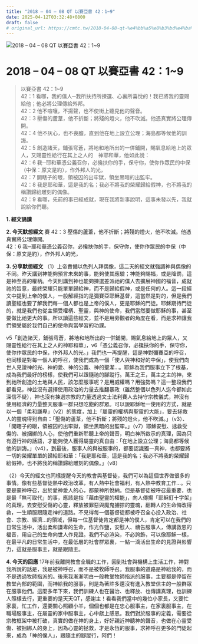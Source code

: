 ```yaml
---
title: "2018 – 04 – 08 QT 以賽亞書 42：1~9"
date: 2025-04-12T03:32:48+0800
draft: false
# original_url: https://cmtc.tw/2018-04-08-qt-%e4%bb%a5%e8%b3%bd%e4%ba%9e%e6%9b%b8-42%ef%bc%9a19
---
```


![2018 – 04 – 08 QT 以賽亞書 42：1\~9](/images/qt.jpg   "2018 – 04 – 08 QT 以賽亞書 42：1\~9")

# 2018 – 04 – 08 QT 以賽亞書 42：1\~9

> 以賽亞書 42：1\~9  
> 42：1 看哪，我的僕人─我所扶持所揀選、心裏所喜悅的！我已將我的靈賜給他；他必將公理傳給外邦。  
> 42：2 他不喧嚷，不揚聲，也不使街上聽見他的聲音。  
> 42：3 壓傷的蘆葦，他不折斷；將殘的燈火，他不吹滅。他憑真實將公理傳開。  
> 42：4 他不灰心，也不喪膽，直到他在地上設立公理；海島都等候他的訓誨。  
> 42：5 創造諸天，鋪張穹蒼，將地和地所出的一併鋪開，賜氣息給地上的眾人，又賜靈性給行在其上之人的　神耶和華，他如此說：  
> 42：6 我─耶和華憑公義召你，必攙扶你的手，保守你，使你作眾民的中保（中保：原文是約），作外邦人的光，  
> 42：7 開瞎子的眼，領被囚的出牢獄，領坐黑暗的出監牢。  
> 42：8 我是耶和華，這是我的名；我必不將我的榮耀歸給假神，也不將我的稱讚歸給雕刻的偶像。  
> 42：9 看哪，先前的事已經成就，現在我將新事說明，這事未發以先，我就說給你們聽。

**1. 經文誦讀**

**2.  今天默想經文**
賽 42：3 壓傷的蘆葦，他不折斷；將殘的燈火，他不吹滅。他憑真實將公理傳開。  
42：6 我─耶和華憑公義召你，必攙扶你的手，保守你，使你作眾民的中保（中保：原文是約），作外邦人的光，

**3. 分享默想經文**
（1）上帝責備以色列人拜偶像，這二天的經文就強調神與偶像的不同。昨天講到神能夠預言未來的事，能夠使其應驗；神能夠賜福，或是降罰，這是神至高的權柄。今天則講到神也能夠揀選差派祂的僕人去擴展神國的福音，成就祂的旨意，最終榮耀只能單單歸給神，而不是歸給假神，或是任何的人。這一段經文中提到上帝的僕人，一般解經指的是彌賽亞耶穌基督，這當然是對的，但是我們讀聖經也要了解我們每一個人都也是上帝的僕人，更是耶穌的門徒。耶穌期待門徒的，就是我們也從主領受權柄、聖靈，與神的使命，我們當然要做耶穌的事，甚至要做比祂更大的事。所以讀這些經文，並不是用旁觀者的角度在看，而是求神讓我們領受屬於我們自己的使命與當學習的功課。

v5「創造諸天，鋪張穹蒼，將地和地所出的一併鋪開，賜氣息給地上的眾人，又賜靈性給行在其上之人的神耶和華」，v6「憑公義召你，必攙扶你的手，保守你，使你作眾民的中保，作外邦人的光。」我們也一再提醒，這是神對彌賽亞的呼召，也同樣是對每一個人的呼召，使我們成為一個「使人與神和好的中保」，使我們向世人見證神的光、神的愛、神的公義、神的聖潔…。耶穌為我們服事立下了根基，成為我們最好的榜樣，使我們可以跟隨祂的腳蹤行。萬王之王，萬主之主的神，來到祂所創造的土地與人民，該怎麼服事呢？是用威權嗎？用強勢嗎？這一整段我們都看見，神並沒有選擇使用政治的力量去推翻暴政（雖然整個以色列人迄今都如此深信不疑），神也沒有揀選宗教的力量透過文士法利賽人去持守宗教儀式，神沒有使用經濟的力量整天服事一群只想吃飽的群眾。可以說耶穌唯一使用的方式，就是以一個「柔和謙卑」（v2）的態度，加上「屬靈的權柄與聖靈的大能」，要去拯救人的靈魂得到自由：「壓傷的蘆葦，他不折斷；將殘的燈火，他不吹滅。」（v3）、「開瞎子的眼，領被囚的出牢獄，領坐黑暗的出監牢。」（v7）耶穌安慰、拯救受傷的、被捆綁的人心，使他們重新聆聽上帝的聲音，明白神所啟示的真理，因為只有遵行神的話語，才能夠使人獲得屬靈的真自由：「在地上設立公理；海島都等候他的訓誨。」（v4），到最後，服事人的與被服事的，都要認識獨一真神，也都要將一切的榮耀單單的歸給耶和華：「我是耶和華，這是我的名；我必不將我的榮耀歸給假神，也不將我的稱讚歸給雕刻的偶像。」（v8）

（2）今天的經文也同樣提醒今天的教會與基督徒，我們可以為這個世界做很多的事情。像有些基督徒熱中政治改革，有人熱中社會福利，有人熱中教育工作…。只要是蒙神呼召，出於愛神愛人的心，都蒙神所悅納。但是基督徒被呼召最重要，也是最「無可取代」的事，應該是指「藉由聖靈的權能」，向人傳揚「耶穌釘十字架」的真理，去安慰受傷的心靈，釋放被罪惡與魔鬼擄掠的靈魂，翻轉人的生命悔改得救，一生順服跟隨走神的道路。不見得每一個基督徒都被呼召全心投入政治、社會、宗教、經濟…的領域，但每一位基督徒肯定都是神的僕人，肯定可以在我們的日常生活中，活出柔和謙卑的生命，作光作鹽，安慰人、禱告服事人，傳講救恩的福音，用自己的生命向世人作見證。我們不必渲染，不必誇飾，可以像耶穌一樣，在最平凡的日常生活中，在最低層的社會群眾裏，一點一滴活出生命的見證與影響力，這就是服事主，就是跟隨主。

**4. 今天的回應**
17年前我離開教會全職的工作，回到社會與機構上生活工作，神對我所說的話是，我是被神呼召，而不是被牧師呼召。我服事的道路是神給我的，而不是透過牧師指派的。後來我漸漸明白一般教堂牧師指派的服事，主要都是停留在教堂內部的範圍，而神給我的服事，則是為著許多還沒有進入教堂信主的一般群眾在服事他們。這麼多年下來，我們訓練人也在醫治、也釋放、也傳講真理，也訓練人照樣去行，更重要的是天天QT，感謝主！看看我們當中的幾位小家長，又要忙家裏，忙工作，還要關心照顧小羊，個個也都是在忠心服事主，在家裏服事主，在職場服事主，在屬靈的家中服事主，心中獻上感恩。我們對於服事的定義，需要從宗教框架中被打破，真實的做在神的身上，好好親近神聽神的聲音，也做在心靈受傷、被捆綁人的身上，因為心靈的拯救，才是永恆的服事，求神呼召更多的門徒起來，成為「神的僕人」，跟隨主的腳蹤行，阿們！
